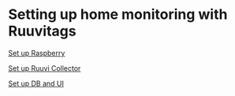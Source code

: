 # Setting up home monitoring with Ruuvitags

[Set up Raspberry](step1.md)

[Set up Ruuvi Collector](step2.md)

[Set up DB and UI](step3.md)
